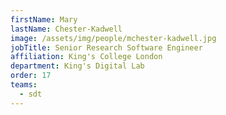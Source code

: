 ```yaml
---
firstName: Mary
lastName: Chester-Kadwell
image: /assets/img/people/mchester-kadwell.jpg
jobTitle: Senior Research Software Engineer
affiliation: King's College London
department: King's Digital Lab
order: 17
teams:
  - sdt
---
```

